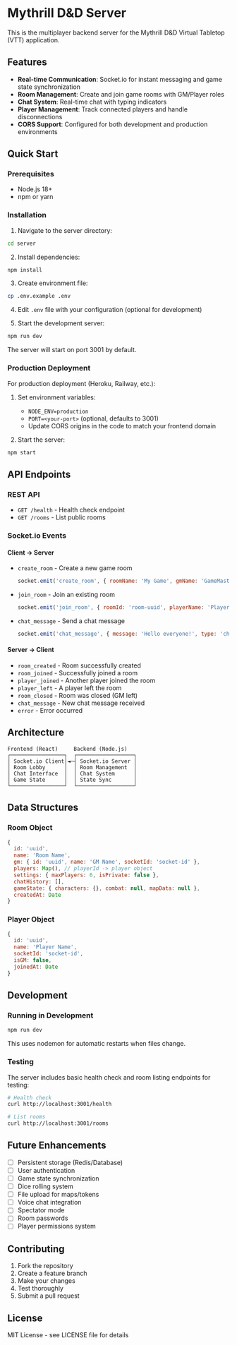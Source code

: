 # Mythrill D&D Server

This is the multiplayer backend server for the Mythrill D&D Virtual Tabletop (VTT) application.

## Features

- **Real-time Communication**: Socket.io for instant messaging and game state synchronization
- **Room Management**: Create and join game rooms with GM/Player roles
- **Chat System**: Real-time chat with typing indicators
- **Player Management**: Track connected players and handle disconnections
- **CORS Support**: Configured for both development and production environments

## Quick Start

### Prerequisites

- Node.js 18+ 
- npm or yarn

### Installation

1. Navigate to the server directory:
```bash
cd server
```

2. Install dependencies:
```bash
npm install
```

3. Create environment file:
```bash
cp .env.example .env
```

4. Edit `.env` file with your configuration (optional for development)

5. Start the development server:
```bash
npm run dev
```

The server will start on port 3001 by default.

### Production Deployment

For production deployment (Heroku, Railway, etc.):

1. Set environment variables:
   - `NODE_ENV=production`
   - `PORT=<your-port>` (optional, defaults to 3001)
   - Update CORS origins in the code to match your frontend domain

2. Start the server:
```bash
npm start
```

## API Endpoints

### REST API

- `GET /health` - Health check endpoint
- `GET /rooms` - List public rooms

### Socket.io Events

#### Client → Server

- `create_room` - Create a new game room
  ```javascript
  socket.emit('create_room', { roomName: 'My Game', gmName: 'GameMaster' });
  ```

- `join_room` - Join an existing room
  ```javascript
  socket.emit('join_room', { roomId: 'room-uuid', playerName: 'Player1' });
  ```

- `chat_message` - Send a chat message
  ```javascript
  socket.emit('chat_message', { message: 'Hello everyone!', type: 'chat' });
  ```

#### Server → Client

- `room_created` - Room successfully created
- `room_joined` - Successfully joined a room
- `player_joined` - Another player joined the room
- `player_left` - A player left the room
- `room_closed` - Room was closed (GM left)
- `chat_message` - New chat message received
- `error` - Error occurred

## Architecture

```
Frontend (React)     Backend (Node.js)
┌─────────────────┐  ┌──────────────────┐
│ Socket.io Client│◄─┤ Socket.io Server │
│ Room Lobby      │  │ Room Management  │
│ Chat Interface  │  │ Chat System      │
│ Game State      │  │ State Sync       │
└─────────────────┘  └──────────────────┘
```

## Data Structures

### Room Object
```javascript
{
  id: 'uuid',
  name: 'Room Name',
  gm: { id: 'uuid', name: 'GM Name', socketId: 'socket-id' },
  players: Map(), // playerId -> player object
  settings: { maxPlayers: 6, isPrivate: false },
  chatHistory: [],
  gameState: { characters: {}, combat: null, mapData: null },
  createdAt: Date
}
```

### Player Object
```javascript
{
  id: 'uuid',
  name: 'Player Name',
  socketId: 'socket-id',
  isGM: false,
  joinedAt: Date
}
```

## Development

### Running in Development

```bash
npm run dev
```

This uses nodemon for automatic restarts when files change.

### Testing

The server includes basic health check and room listing endpoints for testing:

```bash
# Health check
curl http://localhost:3001/health

# List rooms
curl http://localhost:3001/rooms
```

## Future Enhancements

- [ ] Persistent storage (Redis/Database)
- [ ] User authentication
- [ ] Game state synchronization
- [ ] Dice rolling system
- [ ] File upload for maps/tokens
- [ ] Voice chat integration
- [ ] Spectator mode
- [ ] Room passwords
- [ ] Player permissions system

## Contributing

1. Fork the repository
2. Create a feature branch
3. Make your changes
4. Test thoroughly
5. Submit a pull request

## License

MIT License - see LICENSE file for details
